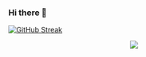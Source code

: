 ### Hi there 👋

[![GitHub Streak](https://streak-stats.demolab.com?user=gopikrishna7&hide_border=true)](https://git.io/streak-stats)

<p align="center">
    <a href="https://git.io/streak-stats"><img src="https://streak-stats.demolab.com?user=gopikrishna7&hide_border=true"/></a>
</p>


<!--
**gopikrishna7/gopikrishna7** is a ✨ _special_ ✨ repository because its `README.md` (this file) appears on your GitHub profile.

Here are some ideas to get you started:

- 🔭 I’m currently working on ...
- 🌱 I’m currently learning ...
- 👯 I’m looking to collaborate on ...
- 🤔 I’m looking for help with ...
- 💬 Ask me about ...
- 📫 How to reach me: ...
- 😄 Pronouns: ...
- ⚡ Fun fact: ...
-->
